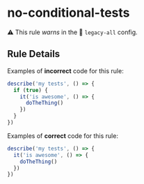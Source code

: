 # no-conditional-tests

⚠️ This rule _warns_ in the 🔵 `legacy-all` config.

<!-- end auto-generated rule header -->

## Rule Details

Examples of **incorrect** code for this rule:

```js
describe('my tests', () => {
  if (true) {
    it('is awesome', () => {
      doTheThing()
    })
  }
})
```

Examples of **correct** code for this rule:

```js
describe('my tests', () => {
  it('is awesome', () => {
    doTheThing()
  })
})
```
